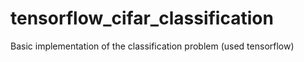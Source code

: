 # tensorflow_cifar_classification
Basic implementation of the classification problem (used tensorflow)
